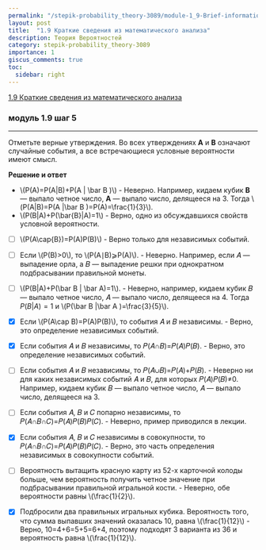 ```yaml
---
permalink: "/stepik-probability_theory-3089/module-1_9-Brief-information-from-mathematical-analysis"
layout: post
title:  "1.9 Краткие сведения из математического анализа"
description: Теория Вероятностей
category: stepik-probability_theory-3089
importance: 1
giscus_comments: true
toc:
  sidebar: right
---
```


[1.9 Краткие сведения из математического анализа](https://stepik.org/lesson/48666/step/1?unit=26436)

### модуль 1.9 шаг 5

-------------------------------------------------

Отметьте верные утверждения. Во всех утверждениях **A** и **B** означают случайные события, 
а все встречающиеся условные вероятности имеют смысл.

**Решение и ответ**

- \\(P(A)=P(A|B)+P(A | \bar B )\\) - Неверно. Например, кидаем кубик **B** — выпало четное число, **A** — выпало число, делящееся на 3.
Тогда \\(P(A|B)=P(A |\bar B )=P(A)=\frac{1}{3}\\).
- \\(P(B|A)+P(\bar{B}|A)=1\\) - Верно, одно из обсуждавшихся свойств условной вероятности.
 
- [ ] \\(P(A\cap{B})=P(A)P(B)\\) - Верно только для независимых событий.
- [ ] Если \\(P(B)>0\\), то \\(P(A∣B)⩾P(A)\\). - Неверно. Например, если 𝐴 — выпадение орла, а 𝐵 — выпадение решки при однократном подбрасывании правильной монеты.
- [ ] \\(P(B|A)+P(\bar B | \bar A)=1\\). - Неверно, например, кидаем кубик 𝐵 — выпало четное число, 𝐴 — выпало число, делящееся на 4. Тогда $P(B|A)=1$ и \\(P(\bar B |\bar A )=\frac{3}{5}\\).
- [x] Если \\(P(A\cap B)=P(A)P(B)\\), то события 𝐴 и 𝐵 независимы. - Верно, это определение независимых событий.
- [x] Если события 𝐴 и 𝐵 независимы, то 𝑃(𝐴∩𝐵)=𝑃(𝐴)𝑃(𝐵). - Верно, это определение независимых событий.
- [ ] Если события 𝐴 и 𝐵 независимы, то 𝑃(𝐴∪𝐵)=𝑃(𝐴)+𝑃(𝐵). - Неверно ни для каких независимых событий 𝐴 и 𝐵, для которых 𝑃(𝐴)𝑃(𝐵)≠0. Например, кидаем кубик 𝐵 — выпало четное число, 𝐴 — выпало число, делящееся на 3.
- [ ] Если события 𝐴, 𝐵 и 𝐶 попарно независимы, то 𝑃(𝐴∩𝐵∩𝐶)=𝑃(𝐴)𝑃(𝐵)𝑃(𝐶). - Неверно, пример приводился в лекции.
- [x] Если события 𝐴, 𝐵 и 𝐶 независимы в совокупности, то 𝑃(𝐴∩𝐵∩𝐶)=𝑃(𝐴)𝑃(𝐵)𝑃(𝐶). - Верно, это часть определения независимых в совокупности событий.
- [ ] Вероятность вытащить красную карту из 52-х карточной колоды больше, чем вероятность получить четное значение при подбрасывании правильной игральной кости. - Неверно, обе вероятности равны \\(\frac{1}{2}\\).
- [x] Подбросили два правильных игральных кубика. Вероятность того, что сумма выпавших значений оказалась 10, равна \\(\frac{1}{12}\\) - Верно, 10=4+6=5+5=6+4, поэтому подходят 3 варианта из 36 и вероятность равна \\(\frac{1}{12}\\).

